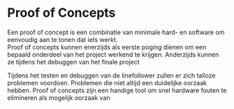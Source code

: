 # Proof of Concepts

Een proof of concept is een combinatie van minimale hard- en software om eenvoudig aan te tonen dat iets werkt.  
Proof of concepts kunnen enerzijds als eerste poging dienen om een bepaald onderdeel van het project werkend te krijgen. Anderzijds kunnen ze tijdens het debuggen van het finale project 

Tijdens het testen en debuggen van de linefollower zullen er zich talloze problemen voordoen. Problemen die niet altijd een duidelijke oorzaak hebben. Proof of concepts zijn een handige tool om snel hardware fouten te elimineren als mogelijk oorzaak van 
